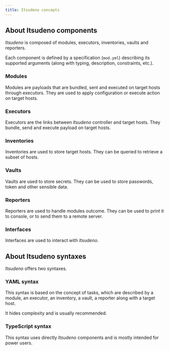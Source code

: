 ```yaml
---
title: Itsudeno concepts
---
```


## About Itsudeno components

*Itsudeno* is composed of modules, executors, inventories, vaults and reporters.

Each component is defined by a specification (`mod.yml`) describing its supported arguments (along with typing, description, constraints, etc.).

### Modules

Modules are payloads that are bundled, sent and executed on target hosts through executors.
They are used to apply configuration or execute action on target hosts.

### Executors

Executors are the links between *Itsudeno* controller and target hosts.
They bundle, send and execute payload on target hosts.

### Inventories

Inventories are used to store target hosts.
They can be queried to retrieve a subset of hosts.

### Vaults

Vaults are used to store secrets.
They can be used to store passwords, token and other sensible data.

### Reporters

Reporters are used to handle modules outcome.
They can be used to print it to console, or to send them to a remote server.

### Interfaces

Interfaces are used to interact with *Itsudeno*.

## About Itsudeno syntaxes

*Itsudeno* offers two syntaxes.

### YAML syntax

This syntax is based on the concept of tasks, which are described by a module, an executor, an inventory, a vault, a reporter along with a target host.

It hides complexity and is usually recommended.

### TypeScript syntax

This syntax uses directly *Itsudeno* components and is mostly intended for power users.

